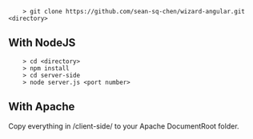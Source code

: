 ```shell
    > git clone https://github.com/sean-sq-chen/wizard-angular.git <directory>
```

## With NodeJS

```shell
    > cd <directory>
    > npm install
    > cd server-side
    > node server.js <port number>
```

## With Apache

Copy everything in <directory>/client-side/ to your Apache DocumentRoot folder.